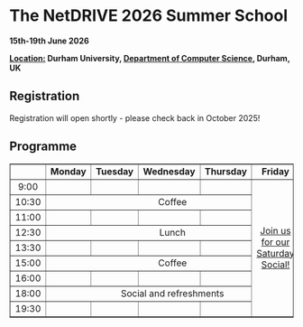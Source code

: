# The NetDRIVE 2026 Summer School

**15th-19th June 2026**

**[Location:](location.md) Durham University, [Department of Computer Science](location.md), Durham, UK**

## Registration

Registration will open shortly - please check back in October 2025!

## Programme

<table border="1" style="width: 100%; text-align: center;">
<tr>
  <td></td>
  <td><b>Monday </b></td>
  <td><b>Tuesday </b></td>
  <td><b>Wednesday </b></td>
  <td><b>Thursday </b></td>
  <td><b>Friday </b></td>
  <td><b>Saturday </b></td>
</tr>
<tr>
  <td> 9:00 </td>
  <td> </td>
  <td> </td>
  <td> </td>
  <td> </td>
  <td rowspan=13> <a href="social.html">Join us for our Saturday Social!</a> </td>
</tr>
<tr>
  <td> 10:30 </td>
  <td colspan="5" align="center">Coffee</td>
</tr>
<tr>
  <td> 11:00 </td>
  <td> </td>
  <td> </td>
  <td> </td>
  <td> </td>
<tr>
  <td> 12:30 </td>
  <td colspan="5" align="center">Lunch</td>
</tr>
<tr>
  <td> 13:30 </td>
  <td> </td>
  <td> </td>
  <td> </td>
  <td> </td>
</tr>
<tr>
  <td> 15:00 </td>
  <td colspan="5" align="center">Coffee</td>
</tr>
<tr>
  <td> 16:00 </td>
  <td> </td>
  <td> </td>
  <td> </td>
  <td> </td>
</tr>
<tr>
  <td> 18:00 </td>
  <td colspan="5" align="center">Social and refreshments</td>
</tr>
<tr>
  <td> 19:30 </td>
  <td> </td>
  <td> </td>
  <td> </td>
  <td> </td>
</tr>
</table>

